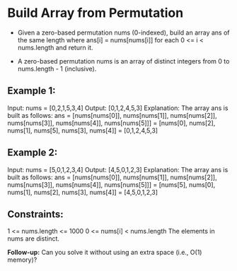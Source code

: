 # Build Array from Permutation

- Given a zero-based permutation nums (0-indexed), build an array ans of the same length where ans[i] = nums[nums[i]] for each 0 <= i < nums.length and return it.

- A zero-based permutation nums is an array of distinct integers from 0 to nums.length - 1 (inclusive).

 

## Example 1:

Input: nums = [0,2,1,5,3,4]
Output: [0,1,2,4,5,3]
Explanation: The array ans is built as follows: 
ans = [nums[nums[0]], nums[nums[1]], nums[nums[2]], nums[nums[3]], nums[nums[4]], nums[nums[5]]]
    = [nums[0], nums[2], nums[1], nums[5], nums[3], nums[4]]
    = [0,1,2,4,5,3]
## Example 2:

Input: nums = [5,0,1,2,3,4]
Output: [4,5,0,1,2,3]
Explanation: The array ans is built as follows:
ans = [nums[nums[0]], nums[nums[1]], nums[nums[2]], nums[nums[3]], nums[nums[4]], nums[nums[5]]]
    = [nums[5], nums[0], nums[1], nums[2], nums[3], nums[4]]
    = [4,5,0,1,2,3]
 

## Constraints:

1 <= nums.length <= 1000
0 <= nums[i] < nums.length
The elements in nums are distinct.
 

**Follow-up:** Can you solve it without using an extra space (i.e., O(1) memory)?